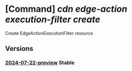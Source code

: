 # [Command] _cdn edge-action execution-filter create_

Create EdgeActionExecutionFilter resource

## Versions

### [2024-07-22-preview](/Resources/mgmt-plane/L3N1YnNjcmlwdGlvbnMve30vcmVzb3VyY2Vncm91cHMve30vcHJvdmlkZXJzL21pY3Jvc29mdC5jZG4vZWRnZWFjdGlvbnMve30vZXhlY3V0aW9uZmlsdGVycy97fQ==/2024-07-22-preview.xml) **Stable**

<!-- mgmt-plane /subscriptions/{}/resourcegroups/{}/providers/microsoft.cdn/edgeactions/{}/executionfilters/{} 2024-07-22-preview -->

